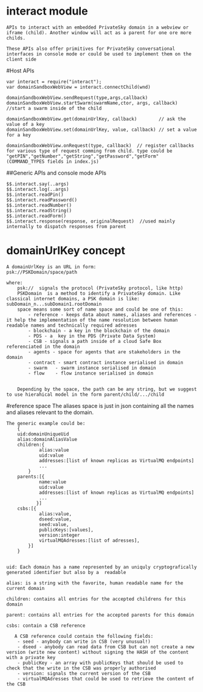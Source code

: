 # interact module
    APIs to interact with an embedded PrivateSky domain in a webview or iframe (child). Another window will act as a parent for one ore more childs.
    
    These APIs also offer primitives for PrivateSky conversational interfaces in console mode or could be used to implement them on the client side

#Host APIs

    var interact = require("interact");
    var domainSandboxWebView = interact.connectChild(wnd)
    
    domainSandboxWebView.sendRequest(type,args,callback)
    domainSandboxWebView.startSwarm(swarmName,ctor, args, callback) //start a swarm inside of the child
    
    domainSandboxWebView.get(domainUrlKey, callback)        // ask the value of a key
    domainSandboxWebView.set(domainUrlKey, value, callback) // set a value for a key
    
    domainSandboxWebView.onRequest(type, callback)  // register callbacks for various type of request comming from child. type could be "getPIN","getNumber","getString","getPassword","getForm" (COMMAND_TYPES fields in index.js)


##Generic APIs and console mode APIs

    $$.interact.say(..args)
    $$.interact.log(..args)
    $$.interact.readPin()
    $$.interact.readPassword()
    $$.interact.readNumber()
    $$.interact.readString()
    $$.interact.readForm()
    $$.interact.response(response, originalRequest)  //used mainly internally to dispatch responses from parent


# domainUrlKey concept
    A domainUrlKey is an URL in form:
    psk://PSKDomain/space/path

    where:
        psk://  signals the protocol (PrivateSky protocol, like http)
        PSKDomain  is a method to identify a PrivateSky domain. Like classical internet domains, a PSK domain is like:   subDomain_n...subDomain1.rootDomain
        space means some sort of name space and could be one of this:
            - reference - keeps data about names, aliases and references - it help the implementation of the name resolution between human readable names and technically required adresses
            - blockchain - a key in the blockchain of the domain
            - PDS - a  key in the PDS (Private Data System)
            - CSB - signals a path inside of a cloud Safe Box referenciated in the domain
            - agents - space for agents that are stakeholders in the domain
            - contract - smart contract instance serialised in domain
            - swarm   - swarm instance serialised in domain
            - flow    - flow instance serialised in domain


        Depending by the space, the path can be any string, but we suggest to use hierahical model in the form parent/child/.../child

#reference space
  The aliases space is just in json containing all the names and aliases relevant to the domain.
    
    The generic example could be:
        {
        uid:domainUniqueUid
        alias:domainAliasValue
        children:{
                alias:value
                uid:value
                addresses:[list of known replicas as VirtualMQ endpoints]
                ...
            }
        parents:[{
                name:value
                uid:value
                addresses:[list of known replicas as VirtualMQ endpoints]
                ...
               }]
        csbs:[{
                alias:value,
                dseed:value,
                seed:value,
                publicKeys:[values],
                version:integer
                virtualMQAdresses:[list of adresses],
            }]
        }


    uid: Each domain has a name represented by an uniquly cryptografically generated identifier but also by a  readable
   
    alias: is a string with the favorite, human readable name for the current domain
    
    children: contains all entries for the accepted childrens for this domain
    
    parent: contains all entries for the accepted parents for this domain
    
    csbs: contain a CSB reference

       A CSB reference could contain the following fields:
        - seed - anybody can write in CSB (very unusual!)
        - dseed - anybody can read data from CSB but can not create a new version (write new content) without signing the HASH of the content with a private key
        - publicKey - an array with publicKeys that should be used to check that the write in the CSB was properly authorised
        - version: signals the current version of the CSB
        - virtualMQAdresses that could be used to retrieve the content of the CSB
    


